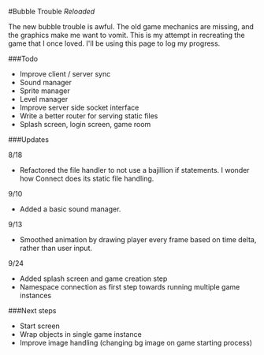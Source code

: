 #Bubble Trouble _Reloaded_

The new bubble trouble is awful. The old game mechanics are missing, and the graphics make me want to vomit. This is my attempt in recreating the game that I once loved. I'll be using this page to log my progress.

###Todo
* Improve client / server sync
* Sound manager
* Sprite manager
* Level manager
* Improve server side socket interface 
* Write a better router for serving static files
* Splash screen, login screen, game room

###Updates

8/18
- Refactored the file handler to not use a bajillion if statements. I wonder how Connect does its static file handling.

9/10
- Added a basic sound manager.

9/13
- Smoothed animation by drawing player every frame based on time delta, rather than user input.

9/24
- Added splash screen and game creation step
- Namespace connection as first step towards running multiple game instances

###Next steps

* Start screen
* Wrap objects in single game instance
* Improve image handling (changing bg image on game starting process)
